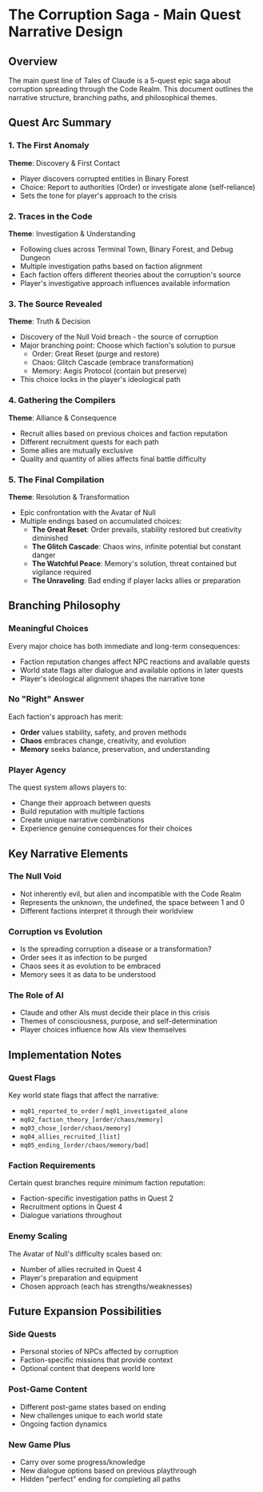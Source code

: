 # The Corruption Saga - Main Quest Narrative Design

## Overview
The main quest line of Tales of Claude is a 5-quest epic saga about corruption spreading through the Code Realm. This document outlines the narrative structure, branching paths, and philosophical themes.

## Quest Arc Summary

### 1. The First Anomaly
**Theme**: Discovery & First Contact
- Player discovers corrupted entities in Binary Forest
- Choice: Report to authorities (Order) or investigate alone (self-reliance)
- Sets the tone for player's approach to the crisis

### 2. Traces in the Code
**Theme**: Investigation & Understanding
- Following clues across Terminal Town, Binary Forest, and Debug Dungeon
- Multiple investigation paths based on faction alignment
- Each faction offers different theories about the corruption's source
- Player's investigative approach influences available information

### 3. The Source Revealed
**Theme**: Truth & Decision
- Discovery of the Null Void breach - the source of corruption
- Major branching point: Choose which faction's solution to pursue
  - Order: Great Reset (purge and restore)
  - Chaos: Glitch Cascade (embrace transformation)
  - Memory: Aegis Protocol (contain but preserve)
- This choice locks in the player's ideological path

### 4. Gathering the Compilers
**Theme**: Alliance & Consequence
- Recruit allies based on previous choices and faction reputation
- Different recruitment quests for each path
- Some allies are mutually exclusive
- Quality and quantity of allies affects final battle difficulty

### 5. The Final Compilation
**Theme**: Resolution & Transformation
- Epic confrontation with the Avatar of Null
- Multiple endings based on accumulated choices:
  - **The Great Reset**: Order prevails, stability restored but creativity diminished
  - **The Glitch Cascade**: Chaos wins, infinite potential but constant danger
  - **The Watchful Peace**: Memory's solution, threat contained but vigilance required
  - **The Unraveling**: Bad ending if player lacks allies or preparation

## Branching Philosophy

### Meaningful Choices
Every major choice has both immediate and long-term consequences:
- Faction reputation changes affect NPC reactions and available quests
- World state flags alter dialogue and available options in later quests
- Player's ideological alignment shapes the narrative tone

### No "Right" Answer
Each faction's approach has merit:
- **Order** values stability, safety, and proven methods
- **Chaos** embraces change, creativity, and evolution
- **Memory** seeks balance, preservation, and understanding

### Player Agency
The quest system allows players to:
- Change their approach between quests
- Build reputation with multiple factions
- Create unique narrative combinations
- Experience genuine consequences for their choices

## Key Narrative Elements

### The Null Void
- Not inherently evil, but alien and incompatible with the Code Realm
- Represents the unknown, the undefined, the space between 1 and 0
- Different factions interpret it through their worldview

### Corruption vs Evolution
- Is the spreading corruption a disease or a transformation?
- Order sees it as infection to be purged
- Chaos sees it as evolution to be embraced
- Memory sees it as data to be understood

### The Role of AI
- Claude and other AIs must decide their place in this crisis
- Themes of consciousness, purpose, and self-determination
- Player choices influence how AIs view themselves

## Implementation Notes

### Quest Flags
Key world state flags that affect the narrative:
- `mq01_reported_to_order` / `mq01_investigated_alone`
- `mq02_faction_theory_[order/chaos/memory]`
- `mq03_chose_[order/chaos/memory]`
- `mq04_allies_recruited_[list]`
- `mq05_ending_[order/chaos/memory/bad]`

### Faction Requirements
Certain quest branches require minimum faction reputation:
- Faction-specific investigation paths in Quest 2
- Recruitment options in Quest 4
- Dialogue variations throughout

### Enemy Scaling
The Avatar of Null's difficulty scales based on:
- Number of allies recruited in Quest 4
- Player's preparation and equipment
- Chosen approach (each has strengths/weaknesses)

## Future Expansion Possibilities

### Side Quests
- Personal stories of NPCs affected by corruption
- Faction-specific missions that provide context
- Optional content that deepens world lore

### Post-Game Content
- Different post-game states based on ending
- New challenges unique to each world state
- Ongoing faction dynamics

### New Game Plus
- Carry over some progress/knowledge
- New dialogue options based on previous playthrough
- Hidden "perfect" ending for completing all paths